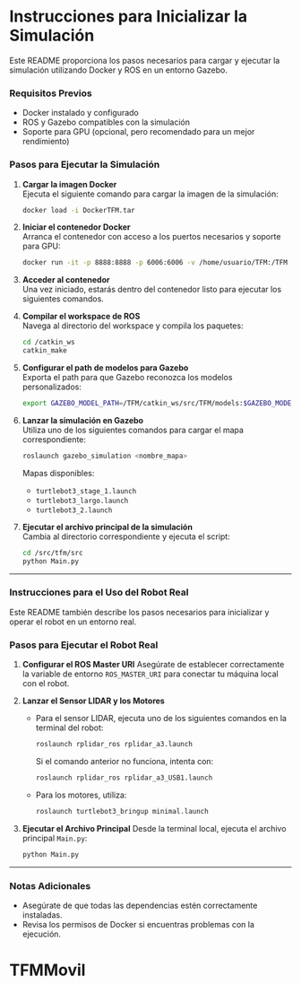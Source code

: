# Instrucciones para Inicializar la Simulación

Este README proporciona los pasos necesarios para cargar y ejecutar la simulación utilizando Docker y ROS en un entorno Gazebo.

### Requisitos Previos

- Docker instalado y configurado
- ROS y Gazebo compatibles con la simulación
- Soporte para GPU (opcional, pero recomendado para un mejor rendimiento)

### Pasos para Ejecutar la Simulación

1. **Cargar la imagen Docker**\
   Ejecuta el siguiente comando para cargar la imagen de la simulación:

   ```bash
   docker load -i DockerTFM.tar
   ```

2. **Iniciar el contenedor Docker**\
   Arranca el contenedor con acceso a los puertos necesarios y soporte para GPU:

   ```bash
   docker run -it -p 8888:8888 -p 6006:6006 -v /home/usuario/TFM:/TFM --name TFM --gpus all tfm
   ```

3. **Acceder al contenedor**\
   Una vez iniciado, estarás dentro del contenedor listo para ejecutar los siguientes comandos.

4. **Compilar el workspace de ROS**\
   Navega al directorio del workspace y compila los paquetes:

   ```bash
   cd /catkin_ws
   catkin_make
   ```

5. **Configurar el path de modelos para Gazebo**\
   Exporta el path para que Gazebo reconozca los modelos personalizados:

   ```bash
   export GAZEBO_MODEL_PATH=/TFM/catkin_ws/src/TFM/models:$GAZEBO_MODEL_PATH
   ```

6. **Lanzar la simulación en Gazebo**\
   Utiliza uno de los siguientes comandos para cargar el mapa correspondiente:

   ```bash
   roslaunch gazebo_simulation <nombre_mapa>
   ```

   Mapas disponibles:

   - `turtlebot3_stage_1.launch`
   - `turtlebot3_largo.launch`
   - `turtlebot3_2.launch`

7. **Ejecutar el archivo principal de la simulación**\
   Cambia al directorio correspondiente y ejecuta el script:

   ```bash
   cd /src/tfm/src
   python Main.py
   ```

---

### Instrucciones para el Uso del Robot Real

Este README también describe los pasos necesarios para inicializar y operar el robot en un entorno real.

### Pasos para Ejecutar el Robot Real

1. **Configurar el ROS Master URI**
   Asegúrate de establecer correctamente la variable de entorno `ROS_MASTER_URI` para conectar tu máquina local con el robot.

2. **Lanzar el Sensor LIDAR y los Motores**

   - Para el sensor LIDAR, ejecuta uno de los siguientes comandos en la terminal del robot:

     ```bash
     roslaunch rplidar_ros rplidar_a3.launch
     ```

     Si el comando anterior no funciona, intenta con:

     ```bash
     roslaunch rplidar_ros rplidar_a3_USB1.launch
     ```

   - Para los motores, utiliza:

     ```bash
     roslaunch turtlebot3_bringup minimal.launch
     ```

3. **Ejecutar el Archivo Principal**
   Desde la terminal local, ejecuta el archivo principal `Main.py`:

   ```bash
   python Main.py
   ```

---

### Notas Adicionales

- Asegúrate de que todas las dependencias estén correctamente instaladas.
- Revisa los permisos de Docker si encuentras problemas con la ejecución.

# TFMMovil
